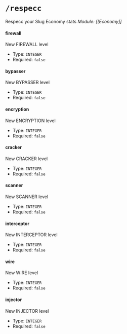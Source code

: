 # `/respecc`
Respecc your Slug Economy stats
*Module: [[Economy]]*
#### firewall
New FIREWALL level
- Type: `INTEGER`
- Required: `false`
#### bypasser
New BYPASSER level
- Type: `INTEGER`
- Required: `false`
#### encryption
New ENCRYPTION level
- Type: `INTEGER`
- Required: `false`
#### cracker
New CRACKER level
- Type: `INTEGER`
- Required: `false`
#### scanner
New SCANNER level
- Type: `INTEGER`
- Required: `false`
#### interceptor
New INTERCEPTOR level
- Type: `INTEGER`
- Required: `false`
#### wire
New WIRE level
- Type: `INTEGER`
- Required: `false`
#### injector
New INJECTOR level
- Type: `INTEGER`
- Required: `false`